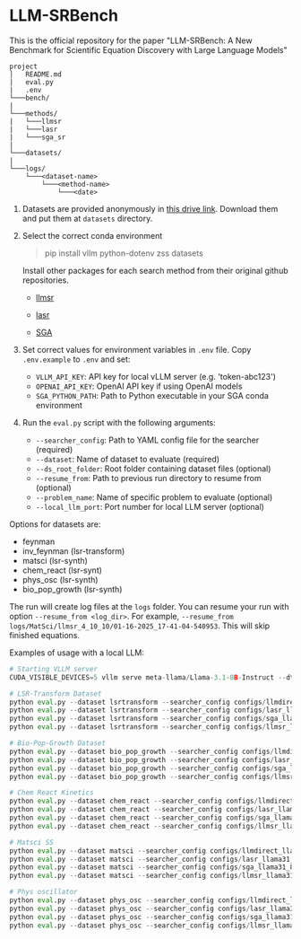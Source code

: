 # LLM-SRBench

This is the official repository for the paper "LLM-SRBench: A New Benchmark for Scientific Equation Discovery with Large Language Models"


```
project
│   README.md
|   eval.py
|   .env
└───bench/
|
└───methods/
|   └───llmsr
|   └───lasr
|   └───sga_sr
|
└───datasets/
|
└───logs/
    └───<dataset-name>
        └───<method-name>
            └───<date>

```


1. Datasets are provided anonymously in [this drive link](https://drive.google.com/drive/folders/1TVhvzfR8eVD0bDpVmNcaHa_9hkgX0av3). Download them and put them at `datasets` directory.


2. Select the correct conda environment
    > pip install vllm python-dotenv zss datasets
    
    Install other packages for each search method from their original github repositories.

    - [llmsr](https://github.com/deep-symbolic-mathematics/LLM-SR)

    - [lasr](https://github.com/trishullab/LibraryAugmentedSymbolicRegression.jl)

    - [SGA](https://github.com/PingchuanMa/SGA)

3. Set correct values for environment variables in `.env` file. Copy `.env.example` to `.env` and set:
   - `VLLM_API_KEY`: API key for local vLLM server (e.g. 'token-abc123')
   - `OPENAI_API_KEY`: OpenAI API key if using OpenAI models
   - `SGA_PYTHON_PATH`: Path to Python executable in your SGA conda environment

4. Run the `eval.py` script with the following arguments:

   - `--searcher_config`: Path to YAML config file for the searcher (required)
   - `--dataset`: Name of dataset to evaluate (required)
   - `--ds_root_folder`: Root folder containing dataset files (optional)
   - `--resume_from`: Path to previous run directory to resume from (optional)
   - `--problem_name`: Name of specific problem to evaluate (optional)
   - `--local_llm_port`: Port number for local LLM server (optional)
    
Options for datasets are:
* feynman
* inv_feynman (lsr-transform)
* matsci (lsr-synth)
* chem_react (lsr-synt)
* phys_osc (lsr-synth)
* bio_pop_growth (lsr-synth)

The run will create log files at the `logs` folder. You can resume your run with option `--resume_from <log_dir>`. For example, 
`--resume_from logs/MatSci/llmsr_4_10_10/01-16-2025_17-41-04-540953`. This will skip finished equations.

Examples of usage with a local LLM:
```python
# Starting VLLM server
CUDA_VISIBLE_DEVICES=5 vllm serve meta-llama/Llama-3.1-8B-Instruct --dtype auto --api-key token-abc123 --port 10005

# LSR-Transform Dataset
python eval.py --dataset lsrtransform --searcher_config configs/llmdirect_llama31_8b.yaml --local_llm_port 10005
python eval.py --dataset lsrtransform --searcher_config configs/lasr_llama31_8b.yaml --local_llm_port 10005
python eval.py --dataset lsrtransform --searcher_config configs/sga_llama31_8b.yaml --local_llm_port 10005
python eval.py --dataset lsrtransform --searcher_config configs/llmsr_llama31_8b.yaml --local_llm_port 10005

# Bio-Pop-Growth Dataset
python eval.py --dataset bio_pop_growth --searcher_config configs/llmdirect_llama31_8b.yaml --local_llm_port 10005
python eval.py --dataset bio_pop_growth --searcher_config configs/lasr_llama31_8b.yaml --local_llm_port 10005
python eval.py --dataset bio_pop_growth --searcher_config configs/sga_llama31_8b.yaml --local_llm_port 10005
python eval.py --dataset bio_pop_growth --searcher_config configs/llmsr_llama31_8b.yaml --local_llm_port 10005

# Chem React Kinetics
python eval.py --dataset chem_react --searcher_config configs/llmdirect_llama31_8b.yaml --local_llm_port 10005
python eval.py --dataset chem_react --searcher_config configs/lasr_llama31_8b.yaml --local_llm_port 10005
python eval.py --dataset chem_react --searcher_config configs/sga_llama31_8b.yaml --local_llm_port 10005
python eval.py --dataset chem_react --searcher_config configs/llmsr_llama31_8b.yaml --local_llm_port 10005

# Matsci SS
python eval.py --dataset matsci --searcher_config configs/llmdirect_llama31_8b.yaml --local_llm_port 10005
python eval.py --dataset matsci --searcher_config configs/lasr_llama31_8b.yaml --local_llm_port 10005
python eval.py --dataset matsci --searcher_config configs/sga_llama31_8b.yaml --local_llm_port 10005
python eval.py --dataset matsci --searcher_config configs/llmsr_llama31_8b.yaml --local_llm_port 10005

# Phys oscillator
python eval.py --dataset phys_osc --searcher_config configs/llmdirect_llama31_8b.yaml --local_llm_port 10005
python eval.py --dataset phys_osc --searcher_config configs/lasr_llama31_8b.yaml --local_llm_port 10005
python eval.py --dataset phys_osc --searcher_config configs/sga_llama31_8b.yaml --local_llm_port 10005
python eval.py --dataset phys_osc --searcher_config configs/llmsr_llama31_8b.yaml --local_llm_port 10005
```